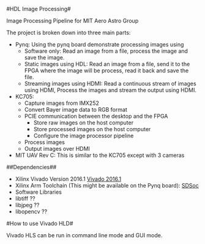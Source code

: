 #HDL Image Processing#

Image Processing Pipeline for MIT Aero Astro Group

The project is broken down into three main parts:

* Pynq: Using the pynq board demonstrate processing images using
  * Software only: Read an image from a file, process the image and save the image.
  * Static images using HDL: Read an image from a file, send it to the FPGA where the image will be process, read it back and save the file.
  * Streaming images using HDMI: Read a continuous stream of images using HDMI, Process the images and stream the output using HDMI.
* KC705:
  * Capture images from IMX252
  * Convert Bayer image data to RGB format
  * PCIE communication between the desktop and the FPGA
    * Store raw images on the host computer
    * Store processed images on the host computer
    * Configure the image processor pipeline
  * Process images
  * Output images over HDMI
* MIT UAV Rev C: This is similar to the KC705 except with 3 cameras

##Dependencies##

* Xilinx Vivado Version 2016.1 [Vivado 2016.1](https://www.xilinx.com/support/download/index.html/content/xilinx/en/downloadNav/vivado-design-tools/2016-1.html)
* Xilinx Arm Toolchain (This might be available on the Pynq board): [SDSoc](https://www.xilinx.com/support/download/index.html/content/xilinx/en/downloadNav/sdx-development-environments.html)
* Software Libraries
 * libtiff ??
 * libjpeg ??
 * libopencv ??

#How to use Vivado HLD#

Vivado HLS can be run in command line mode and GUI mode.
